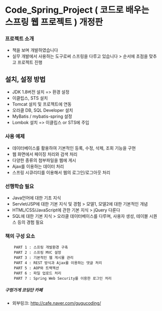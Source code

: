 # Code_Spring_Project ( 코드로 배우는 스프링 웹 프로젝트 ) 개정판

### 프로젝트 소개
* 책을 보며 개발하였습니다
* 실무 개발에서 사용하는 도구로써 스프링을 다루고 있습니다 > 순서에 초점을 맞추고 프로젝트 진행

## 설치, 설정 방법
* JDK 1.8버전 설치 => 환경 설정
* 이클립스, STS 설치
* Tomcat 설치 및 프로젝트에 연동
* 오라클 DB, SQL Developer 설치
* MyBatis / mybatis-spring 설정
* Lombok 설치 => 이클립스 or STS에 주입

### 사용 예제
* 데이터베이스를 활용하여 기본적인 등록, 수정, 삭제, 조회 기능을 구현
* 웹 화면에서 페이징 처리와 검색 처리
* 다양한 종류의 첨부파일을 웹에 게시
* Ajax를 이용하는 데이터 처리
* 스프링 시큐리티를 이용해서 웹의 로그인/로그아웃 처리

### 선행학습 필요
* Java언어에 대한 기초 지식
* Servlet/JSP에 대한 기본 지식 및 경험 > 모델1, 모델2에 대한 기본적인 개념
* HTML/CSS/JavaScript에 관한 기본 지식 > jQuery 다룬다
* SQL에 대한 기본 지식 > 오라클 데이터베이스를 다루며, 사용자 생성, 테이블 시퀀스 등의 경험 필요

### 책의 구성 요소
```
    PART 1 : 스프링 개발환경 구축
    PART 2 : 스프링 MVC 설정
    PART 3 : 기본적인 웹 게시물 관리
    PART 4 : REST 방식과 Ajax를 이용하는 댓글 처리
    PART 5 : AOP와 트랙잭션
    PART 6 : 파일 업로드 처리
    PART 7 : Spring Web Security를 이용한 로그인 처리
```

##### 구멍가게 코딩단 카페
* 외부링크: <http://cafe.naver.com/gugucoding/>
